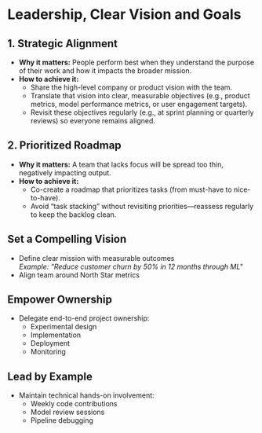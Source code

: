 # Leadership, Clear Vision and Goals

## 1. Strategic Alignment
- **Why it matters:** People perform best when they understand the purpose of their work and how it impacts the broader mission.
- **How to achieve it:**
  - Share the high-level company or product vision with the team.
  - Translate that vision into clear, measurable objectives (e.g., product metrics, model performance metrics, or user engagement targets).
  - Revisit these objectives regularly (e.g., at sprint planning or quarterly reviews) so everyone remains aligned.

## 2. Prioritized Roadmap
- **Why it matters:** A team that lacks focus will be spread too thin, negatively impacting output.
- **How to achieve it:**
  - Co-create a roadmap that prioritizes tasks (from must-have to nice-to-have).
  - Avoid “task stacking” without revisiting priorities—reassess regularly to keep the backlog clean.

## Set a Compelling Vision
- Define clear mission with measurable outcomes  
  *Example: "Reduce customer churn by 50% in 12 months through ML"*
- Align team around North Star metrics

## Empower Ownership
- Delegate end-to-end project ownership:
  - Experimental design
  - Implementation
  - Deployment
  - Monitoring
  
## Lead by Example
- Maintain technical hands-on involvement:
  - Weekly code contributions
  - Model review sessions
  - Pipeline debugging

